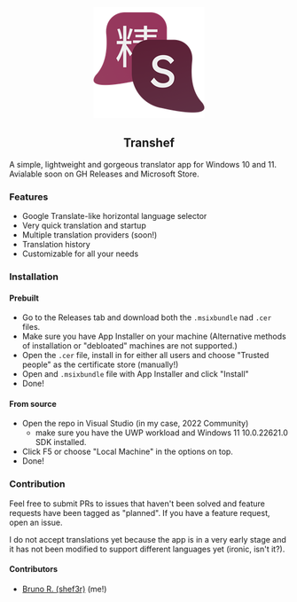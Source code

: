 <center>
    <img src=Assets/StoreLogo.scale-400.png>
    <br>
    <h2>Transhef</h2>
</center>

A simple, lightweight and gorgeous translator app for Windows 10 and 11. Avialable soon on GH Releases and Microsoft Store.

### Features
- Google Translate-like horizontal language selector
- Very quick translation and startup
- Multiple translation providers (soon!)
- Translation history
- Customizable for all your needs

### Installation
#### Prebuilt
- Go to the Releases tab and download both the `.msixbundle` nad `.cer` files.
- Make sure you have App Installer on your machine (Alternative methods of installation or "debloated" machines are not supported.)
- Open the `.cer` file, install in for either all users and choose "Trusted people" as the certificate store (manually!)
- Open and `.msixbundle` file with App Installer and click "Install"
- Done!
#### From source
- Open the repo in Visual Studio (in my case, 2022 Community)
    - make sure you have the UWP workload and Windows 11 10.0.22621.0 SDK installed.
- Click F5 or choose "Local Machine" in the options on top.
- Done!

### Contribution
Feel free to submit PRs to issues that haven't been solved and feature requests have been tagged as "planned". If you have a feature request, open an issue.

I do not accept translations yet because the app is in a very early stage and it has not been modified to support different languages yet (ironic, isn't it?).

#### Contributors

- [Bruno R. (shef3r)](https://github.com/shef3r/) (me!)
